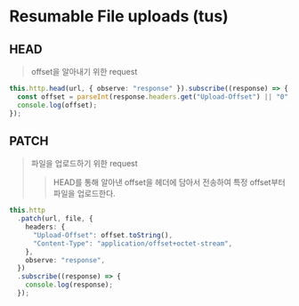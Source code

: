 # Resumable File uploads (tus)

## HEAD

> offset을 알아내기 위한 request

```ts
this.http.head(url, { observe: "response" }).subscribe((response) => {
  const offset = parseInt(response.headers.get("Upload-Offset") || "0", 10);
  console.log(offset);
});
```

## PATCH

> 파일을 업로드하기 위한 request
>
> > HEAD를 통해 알아낸 offset을 헤더에 담아서 전송하여 특정 offset부터 파일을 업로드한다.

```ts
this.http
  .patch(url, file, {
    headers: {
      "Upload-Offset": offset.toString(),
      "Content-Type": "application/offset+octet-stream",
    },
    observe: "response",
  })
  .subscribe((response) => {
    console.log(response);
  });
```
